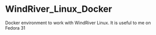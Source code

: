 # WindRiver_Linux_Docker
Docker environment to work with WindRiver Linux. It is useful to me on Fedora 31
